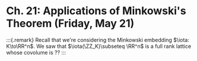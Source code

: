 # Ch. 21: Applications of Minkowski's Theorem (Friday, May 21)


:::{.remark}
Recall that we're considering the Minkowski embedding $\iota: K\to\RR^n$.
We saw that $\iota(\ZZ_K)\subseteq \RR^n$ is a full rank lattice whose covolume is $?$?
:::

